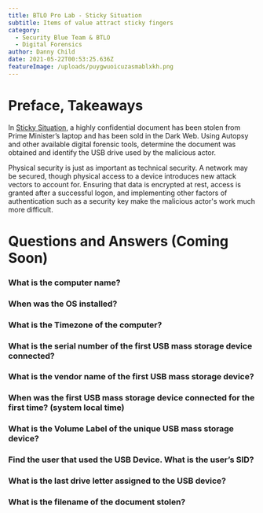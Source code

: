 ```yaml
---
title: BTLO Pro Lab - Sticky Situation
subtitle: Items of value attract sticky fingers
category:
  - Security Blue Team & BTLO
  - Digital Forensics
author: Danny Child
date: 2021-05-22T00:53:25.636Z
featureImage: /uploads/puygwuoicuzasmablxkh.png
---
```

# **Preface, Takeaways**

In [Sticky Situation](https://blueteamlabs.online/home/investigation/3), a highly confidential document has been stolen from Prime Minister’s laptop and has been sold in the Dark Web. Using Autopsy and other available digital forensic tools, determine the document was obtained and identify the USB drive used by the malicious actor.

Physical security is just as important as technical security. A network may be secured, though physical access to a device introduces new attack vectors to account for. Ensuring that data is encrypted at rest, access is granted after a successful logon, and implementing other factors of authentication such as a security key make the malicious actor's work much more difficult.

# **Questions and Answers (Coming Soon)**

### **What is the computer name?**

### **When was the OS installed?**

### **What is the Timezone of the computer?**

### **What is the serial number of the first USB mass storage device connected?**

### **What is the vendor name of the first USB mass storage device?**

### **When was the first USB mass storage device connected for the first time? (system local time)**

### **What is the Volume Label of the unique USB mass storage device?**

### **Find the user that used the USB Device. What is the user’s SID?**

### **What is the last drive letter assigned to the USB device?**

### **What is the filename of the document stolen?**
